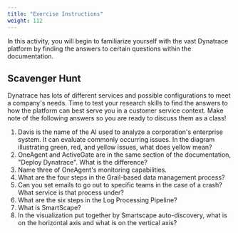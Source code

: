 ```yaml
---
title: "Exercise Instructions"
weight: 112
---
```


In this activity, you will begin to familiarize yourself with the vast Dynatrace platform by finding the answers to certain questions within the documentation.

## Scavenger Hunt

Dynatrace has lots of different services and possible configurations to meet a company's needs. Time to test your research skills to find the answers to how the platform can best serve you in a customer service context. Make note of the following answers so you are ready to discuss them as a class!

1. Davis is the name of the AI used to analyze a corporation's enterprise system. It can evaluate commonly occurring issues. In the diagram illustrating green, red, and yellow issues, what does yellow mean?
1. OneAgent and ActiveGate are in the same section of the documentation, "Deploy Dynatrace". What is the difference?
1. Name three of OneAgent's monitoring capabilities.
1. What are the four steps in the Grail-based data management process?
1. Can you set emails to go out to specific teams in the case of a crash? What service is that process under?
1. What are the six steps in the Log Processing Pipeline?
1. What is SmartScape?
1. In the visualization put together by Smartscape auto-discovery, what is on the horizontal axis and what is on the vertical axis?